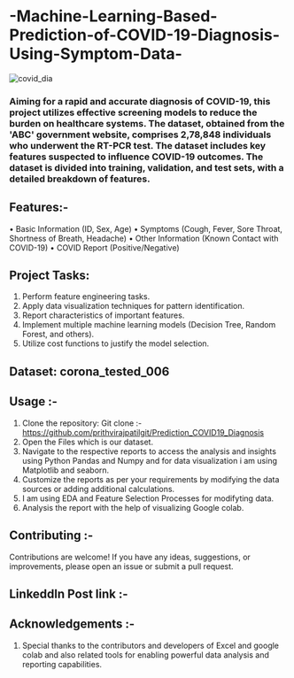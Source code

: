 # -Machine-Learning-Based-Prediction-of-COVID-19-Diagnosis-Using-Symptom-Data-

![covid_dia](https://github.com/user-attachments/assets/ba768336-8ab3-4f31-bc47-0d9527bfb558)

### Aiming for a rapid and accurate diagnosis of COVID-19, this project utilizes effective screening models to reduce the burden on healthcare systems. The dataset, obtained from the 'ABC' government website, comprises 2,78,848 individuals who underwent the RT-PCR test. The dataset includes key features suspected to influence COVID-19 outcomes. The dataset is divided into training, validation, and test sets, with a detailed breakdown of features.

## Features:-
•	Basic Information (ID, Sex, Age)
•	Symptoms (Cough, Fever, Sore Throat, Shortness of Breath, Headache)
•	Other Information (Known Contact with COVID-19)
•	COVID Report (Positive/Negative)

## Project Tasks:
1.	Perform feature engineering tasks.
2.	Apply data visualization techniques for pattern identification.
3.	Report characteristics of important features.
4.	Implement multiple machine learning models (Decision Tree, Random Forest, and others).
5.	Utilize cost functions to justify the model selection.

## Dataset: corona_tested_006

## Usage :-
1.	Clone the repository: Git clone :- https://github.com/prithvirajpatilgit/Prediction_COVID19_Diagnosis
2.	Open the Files which is our dataset.
3.	Navigate to the respective reports to access the analysis and insights using Python Pandas and Numpy and for data visualization i am using Matplotlib and           seaborn.
4.	Customize the reports as per your requirements by modifying the data sources or adding additional calculations.
5.	I am using EDA and Feature Selection Processes for modifyting data.
6.	Analysis the report with the help of visualizing Google colab.

## Contributing :-
Contributions are welcome! If you have any ideas, suggestions, or improvements, please open an issue or submit a pull request.

## Linkeddln Post link :-

## Acknowledgements :-
1.	Special thanks to the contributors and developers of Excel and google colab and also related tools for enabling powerful data analysis and reporting capabilities.

